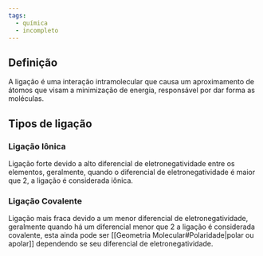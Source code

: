 ```yaml
---
tags:
  - química
  - incompleto
---
```

## Definição

A ligação é uma interação intramolecular que causa um aproximamento de átomos que visam a minimização de energia, responsável por dar forma as moléculas.

## Tipos de ligação

### Ligação Iônica
Ligação forte devido a alto diferencial de eletronegatividade entre os elementos, geralmente, quando o diferencial de eletronegatividade é maior que 2, a ligação é considerada iônica.
### Ligação Covalente
Ligação mais fraca devido a um menor diferencial de eletronegatividade, geralmente quando há um diferencial menor que 2 a ligação é considerada covalente, esta ainda pode ser [[Geometria Molecular#Polaridade|polar ou apolar]] dependendo se seu diferencial de eletronegatividade.